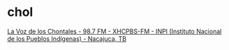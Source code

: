 # chol

[La Voz de los Chontales - 98.7 FM - XHCPBS-FM - INPI (Instituto Nacional de los Pueblos Indígenas) - Nacajuca, TB](http://radios.inpi.gob.mx:8080/xhcpbs)

